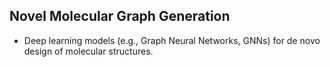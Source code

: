 ## Novel Molecular Graph Generation
- Deep learning models (e.g., Graph Neural Networks, GNNs) for de novo design of molecular structures.
